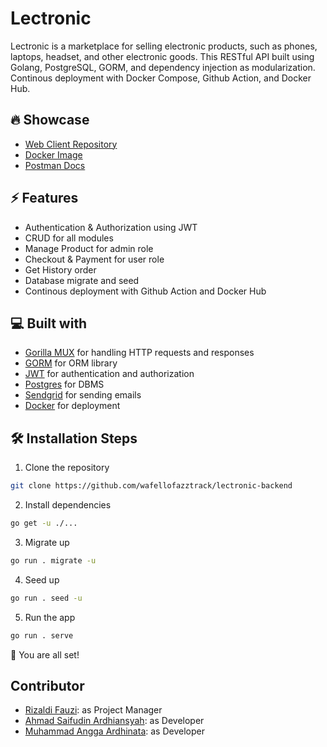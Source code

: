 # Lectronic

Lectronic is a marketplace for selling electronic products, such as phones, laptops, headset, and other electronic goods. This RESTful API built using Golang, PostgreSQL, GORM, and dependency injection as modularization. Continous deployment with Docker Compose, Github Action, and Docker Hub.

## 🔥 Showcase

- [Web Client Repository](https://github.com/wafellofazztrack/lectronic-frontend)
- [Docker Image](https://hub.docker.com/r/rfauzi/lectronic-api)
- [Postman Docs](https://documenter.getpostman.com/view/25042327/2s93JtQPYk)

## ⚡ Features

- Authentication & Authorization using JWT
- CRUD for all modules
- Manage Product for admin role
- Checkout & Payment for user role
- Get History order
- Database migrate and seed
- Continous deployment with Github Action and Docker Hub

## 💻 Built with

- [Gorilla MUX](https://github.com/gorilla/mux) for handling HTTP requests and responses
- [GORM](https://github.com/go-gorm/gorm) for ORM library
- [JWT](https://github.com/golang-jwt/jwt) for authentication and authorization
- [Postgres](https://github.com/postgres/postgres) for DBMS
- [Sendgrid](https://github.com/sendgrid/sendgrid-go) for sending emails
- [Docker](https://github.com/docker) for deployment

## 🛠️ Installation Steps

1. Clone the repository

```bash
git clone https://github.com/wafellofazztrack/lectronic-backend
```

2. Install dependencies

```bash
go get -u ./...
```

3. Migrate up

```bash
go run . migrate -u
```

4. Seed up

```bash
go run . seed -u
```

5. Run the app

```bash
go run . serve
```

🌟 You are all set!

## Contributor

- [Rizaldi Fauzi](https://github.com/rfauzi44): as Project Manager
- [Ahmad Saifudin Ardhiansyah](https://github.com/ardhisaif): as Developer
- [Muhammad Angga Ardhinata](https://github.com/AnggaArdhinata): as Developer
